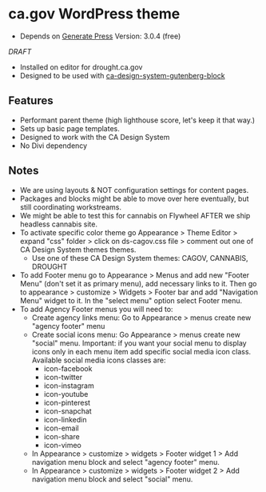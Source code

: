 # ca.gov WordPress theme
* Depends on [Generate Press](https://generatepress.com) Version: 3.0.4 (free)

*DRAFT*

* Installed on editor for drought.ca.gov
* Designed to be used with [ca-design-system-gutenberg-block](https://github.com/cagov/ca-design-system-gutenberg-blocks) 

## Features
* Performant parent theme (high lighthouse score, let's keep it that way.)
* Sets up basic page templates. 
* Designed to work with the CA Design System
* No Divi dependency

## Notes
* We are using layouts & NOT configuration settings for content pages.
* Packages and blocks might be able to move over here eventually, but still coordinating workstreams.
* We might be able to test this for cannabis on Flywheel AFTER we ship headless cannabis site.
* To activate specific color theme go Appearance > Theme Editor > expand "css" folder > click on ds-cagov.css file > comment out one of CA Design System themes themes.
	- Use one of these CA Design System themes: CAGOV, CANNABIS, DROUGHT
* To add Footer menu go to Appearance > Menus and add new "Footer Menu" (don't set it as primary menu), add necessary links to it. Then go to appearance > customize > Widgets > Footer bar and add "Navigation Menu" widget to it. In the "select menu" option select Footer menu.
* To add Agency Footer menus you will need to:
	- Create agency links menu: Go to Appearance > menus create new "agency footer" menu
	- Create social icons menu: Go Appearance > menus create new "social" menu. Important: if you want your social menu to display icons only in each menu item add specific social media icon class. Available social media icons classes are:
		- icon-facebook
		- icon-twitter
		- icon-instagram
		- icon-youtube
		- icon-pinterest
		- icon-snapchat
		- icon-linkedin
		- icon-email
		- icon-share
		- icon-vimeo
	- In Appearance > customize > widgets > Footer widget 1 > Add navigation menu block and select "agency footer" menu.
	- In Appearance > customize > widgets > Footer widget 2 > Add navigation menu block and select "social" menu.